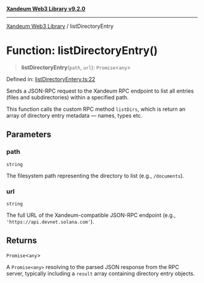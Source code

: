 [**Xandeum Web3 Library v9.2.0**](../README.md)

***

[Xandeum Web3 Library](../globals.md) / listDirectoryEntry

# Function: listDirectoryEntry()

> **listDirectoryEntry**(`path`, `url`): `Promise`\<`any`\>

Defined in: [listDirectoryEntery.ts:22](https://github.com/Xandeum/test_web3/blob/main/src/listDirectoryEntery.ts#L22)

Sends a JSON-RPC request to the Xandeum RPC endpoint to list all entries (files and subdirectories)
within a specified path.

This function calls the custom RPC method `listDirs`, which is  return an array of
directory entry metadata — names, types etc.

## Parameters

### path

`string`

The  filesystem path representing the directory to list (e.g., `/documents`).

### url

`string`

The full URL of the Xandeum-compatible JSON-RPC endpoint (e.g., `'https://api.devnet.solana.com'`).

## Returns

`Promise`\<`any`\>

A `Promise<any>` resolving to the parsed JSON response from the RPC server,
         typically including a `result` array containing directory entry objects.
